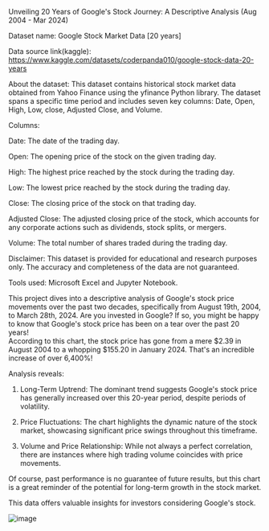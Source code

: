 Unveiling 20 Years of Google's Stock Journey: A Descriptive Analysis (Aug 2004 - Mar 2024)

Dataset name: Google Stock Market Data [20 years]

Data source link(kaggle): https://www.kaggle.com/datasets/coderpanda010/google-stock-data-20-years

About the dataset: 
This dataset contains historical stock market data obtained from Yahoo Finance using the yfinance Python library. The dataset spans a specific time period 
and includes seven key columns: Date, Open, High, Low, close, Adjusted Close, and Volume.

Columns:

Date: The date of the trading day.

Open: The opening price of the stock on the given trading day.

High: The highest price reached by the stock during the trading day.

Low: The lowest price reached by the stock during the trading day.

Close: The closing price of the stock on that trading day.

Adjusted Close: The adjusted closing price of the stock, which accounts for any corporate actions such as
dividends, stock splits, or mergers.

Volume: The total number of shares traded during the trading day.

Disclaimer:
This dataset is provided for educational and research purposes only. The accuracy and completeness of the data are not guaranteed.

Tools used: Microsoft Excel and Jupyter Notebook.

This project dives into a descriptive analysis of Google's stock price movements over the past two decades, specifically from August 19th, 2004, to March 28th, 2024.
Are you invested in Google? If so, you might be happy to know that Google's stock price has been on a tear over the past 20 years!  
According to this chart, the stock price has gone from a mere $2.39 in August 2004 to a whopping $155.20 in January 2024. That's an incredible increase of over 6,400%!

Analysis reveals: 

1. Long-Term Uptrend: The dominant trend suggests Google's stock price has generally increased over this 20-year period, despite periods of volatility.

2. Price Fluctuations: The chart highlights the dynamic nature of the stock market, showcasing significant price swings throughout this timeframe.
   
3. Volume and Price Relationship: While not always a perfect correlation, there are instances where high trading volume coincides with price movements.

Of course, past performance is no guarantee of future results, but this chart is a great reminder of the potential for long-term growth in the stock market.

This data offers valuable insights for investors considering Google's stock.

![image](https://github.com/VenkatNarayananNarayanan/Google-Stock-Market-Data-Analysis/assets/58682451/9e76a738-5760-4570-8b86-2072005d5035)
